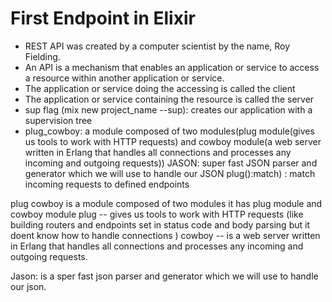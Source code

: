 # First Endpoint in Elixir

- REST API was created by a computer scientist by the name, Roy Fielding.
- An API is a mechanism that enables an application or service to access a resource within another application or service.
- The application or service doing the accessing is called the client
- The application or service containing the resource is called the server
- sup flag (mix new project_name --sup): creates our application with a supervision tree
- plug_cowboy: a module composed of two modules(plug module(gives us tools to work with HTTP requests) and cowboy module(a web server written in Erlang that handles all connections and processes any incoming and outgoing requests))
JASON: super fast JSON parser and generator which we will use to handle our JSON
plug():match) : match incoming requests to defined endpoints

plug cowboy is a module composed of two modules 
it has plug module and cowboy module 
plug -- gives us tools to work with HTTP requests (like building routers and endpoints set in status code and body parsing but it doent know how to handle connections )
cowboy -- is a web server written in Erlang that handles all connections and processes any incoming and outgoing requests.

Jason: is a sper fast json parser and generator which we will use to handle our json.